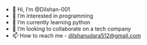 - 👋 Hi, I’m @Dilshan-001
- 👀 I’m interested in programming
- 🌱 I’m currently learning python
- 💞️ I’m looking to collaborate on a tech company
- 📫 How to reach me - dilshanudara512@gmail.com

<!---
Dilshan-001/Dilshan-001 is a ✨ special ✨ repository because its `README.md` (this file) appears on your GitHub profile.
You can click the Preview link to take a look at your changes.
--->
